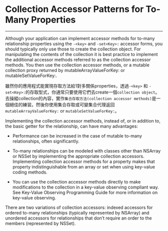# Collection Accessor Patterns for To-Many Properties
---
Although your application can implement accessor methods for to-many relationship properties using the `-<key>` and `-set<Key>:` accessor forms, you should typically only use those to create the collection object. For manipulating the contents of the collection it is best practice to implement the additional accessor methods referred to as the collection accessor methods. You then use the collection accessor methods, or a mutable collection proxy returned by mutableArrayValueForKey: or mutableSetValueForKey:.

雖然你的應用程式能實現存取方法給1對多關係properties，透過`-<key>` 和 `-set<Key>:`的存取型式，你通常只要使用它們去create一個`collection object`。去操縱collection的內容，實作`集合存取方法(collection accessor methods)`是一個絕佳的練習。然後你使用集合存取或可變集合代理返回`mutableArrayValueForKey:` or `mutableSetValueForKey:`。

Implementing the collection accessor methods, instead of, or in addition to, the basic getter for the relationship, can have many advantages:

 * Performance can be increased in the case of mutable to-many relationships, often significantly.
 * To-many relationships can be modeled with classes other than NSArray or NSSet by implementing the appropriate collection accessors. Implementing collection accessor methods for a property makes that property indistinguishable from an array or set when using key-value coding methods.

 * You can use the collection accessor methods directly to make modifications to the collection in a key-value observing compliant way. See Key-Value Observing Programming Guide for more information on key-value observing.

There are two variations of collection accessors: indexed accessors for ordered to-many relationships (typically represented by NSArray) and unordered accessors for relationships that don’t require an order to the members (represented by NSSet).

